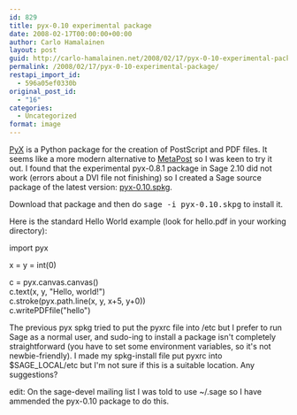 ```yaml
---
id: 829
title: pyx-0.10 experimental package
date: 2008-02-17T00:00:00+00:00
author: Carlo Hamalainen
layout: post
guid: http://carlo-hamalainen.net/2008/02/17/pyx-0-10-experimental-package/
permalink: /2008/02/17/pyx-0-10-experimental-package/
restapi_import_id:
  - 596a05ef0330b
original_post_id:
  - "16"
categories:
  - Uncategorized
format: image
---
```

[PyX](http://pyx.sourceforge.net/) is a Python package for the creation of PostScript and PDF files. It seems like a more modern alternative to [MetaPost](http://en.wikipedia.org/wiki/MetaPost) so I was keen to try it out. I found that the experimental pyx-0.8.1 package in Sage 2.10 did not work (errors about a DVI file not finishing) so I created a Sage source package of the latest version: [pyx-0.10.spkg](http://carlo-hamalainen.net/sage/pyx-0.10.spkg).

Download that package and then do <tt>sage -i pyx-0.10.skpg</tt> to install it.

Here is the standard Hello World example (look for hello.pdf in your working directory):

import pyx

x = y = int(0)

c = pyx.canvas.canvas()  
c.text(x, y, "Hello, world!")  
c.stroke(pyx.path.line(x, y, x+5, y+0))  
c.writePDFfile("hello")

The previous pyx spkg tried to put the pyxrc file into /etc but I prefer to run Sage as a normal user, and sudo-ing to install a package isn't completely straightforward (you have to set some environment variables, so it's not newbie-friendly). I made my spkg-install file put pyxrc into $SAGE_LOCAL/etc but I'm not sure if this is a suitable location. Any suggestions?

edit: On the sage-devel mailing list I was told to use ~/.sage so I have ammended the pyx-0.10 package to do this.